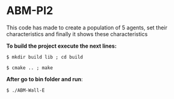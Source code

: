# ABM-PI2

This code has made to create a population of 5 agents, set their characteristics and finally it shows these characteristics

**To build the project execute the next lines:**

`$ mkdir build lib ; cd build`

`$ cmake .. ; make`

**After go to bin folder and run**:

`$ ./ABM-Wall-E`

